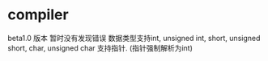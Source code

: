 # compiler
beta1.0 版本
暂时没有发现错误
数据类型支持int, unsigned int, short, unsigned short, char, unsigned char
支持指针. (指针强制解析为int)
